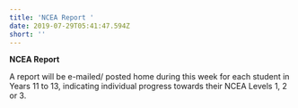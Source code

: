 ```yaml
---
title: 'NCEA Report '
date: 2019-07-29T05:41:47.594Z
short: ''
---
```

**NCEA Report** 

A report will be e-mailed/ posted home during this week for each student in Years 11 to 13, indicating individual progress towards their NCEA Levels 1, 2 or 3.
